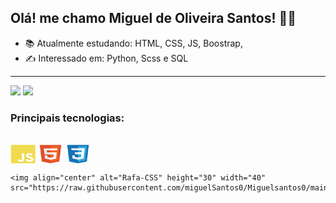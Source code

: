 ## Olá! me chamo Miguel de Oliveira Santos! 👋🙂

   
- 📚 Atualmente estudando: HTML, CSS, JS, Boostrap,   
- ✍ Interessado em: Python, Scss e SQL
<HR> 
 
 
   <div>
<img height="180em" src="https://github-readme-stats.vercel.app/api/top-langs/?username=miguelsantos0&layout=compact&langs_count=7&theme=ocean_dark"/>
      
<img height="180em" src="https://github-readme-stats.vercel.app/api?username=miguelsantos0&theme=ocean_dark&show_icons=true"/> 
      
</div>

      
### Principais tecnologias:
<div style="display: inline_block"><br>
  <img align="center" alt="Rafa-Js" height="30" width="40" src="https://raw.githubusercontent.com/devicons/devicon/master/icons/javascript/javascript-plain.svg">
  <img align="center" alt="Rafa-HTML" height="30" width="40" src="https://raw.githubusercontent.com/devicons/devicon/master/icons/html5/html5-original.svg">
  <img align="center" alt="Rafa-CSS" height="30" width="40" src="https://raw.githubusercontent.com/devicons/devicon/master/icons/css3/css3-original.svg">
</div>
   
    <img align="center" alt="Rafa-CSS" height="30" width="40" src="https://raw.githubusercontent.com/miguelSantos0/Miguelsantos0/main/download.png">


   

